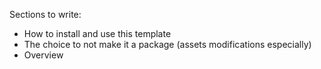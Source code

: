Sections to write:
- How to install and use this template
- The choice to not make it a package (assets modifications especially)
- Overview